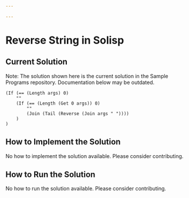 ```yaml
---

---
```


# Reverse String in Solisp

## Current Solution

Note: The solution shown here is the current solution in the Sample Programs repository. Documentation below may be outdated.

```Solisp
(If (== (Length args) 0)
	""
	(If (== (Length (Get 0 args)) 0)
		""
		(Join (Tail (Reverse (Join args " "))))
	)
)
```

## How to Implement the Solution

No how to implement the solution available. Please consider contributing.

## How to Run the Solution

No how to run the solution available. Please consider contributing.